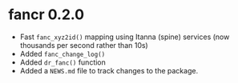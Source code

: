 # fancr 0.2.0

* Fast `fanc_xyz2id()` mapping using Itanna (spine) services (now thousands per second rather than 10s)
* Added `fanc_change_log()`
* Added `dr_fanc()` function
* Added a `NEWS.md` file to track changes to the package.
